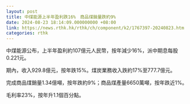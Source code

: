 ```yaml
---
layout: post
title: 中煤能源上半年盈利跌16%　商品煤銷量跌約9%
date: 2024-08-23 18:14:09.000000000 +08:00
link: https://news.rthk.hk/rthk/ch/component/k2/1767397-20240823.htm
categories: rthk
---
```


中煤能源公布，上半年盈利約107億元人民幣，按年減少16%，派中期息每股0.221元。

期內，收入929.8億元，按年跌15%。煤炭業務收入跌約17%至777.7億元。

完成商品煤銷量1.34億噸，按年跌約9%；商品煤產量6650萬噸，按年跌近1%。

毛利率23%，按年升1.1個百分點。
